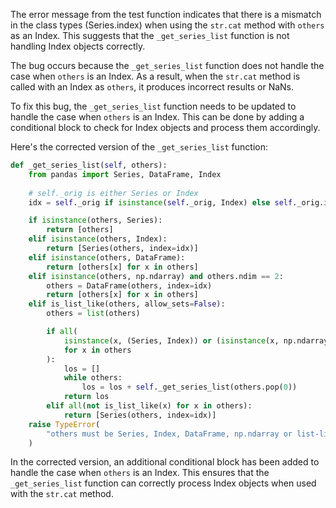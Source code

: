 The error message from the test function indicates that there is a mismatch in the class types (Series.index) when using the `str.cat` method with `others` as an Index. This suggests that the `_get_series_list` function is not handling Index objects correctly.

The bug occurs because the `_get_series_list` function does not handle the case when `others` is an Index. As a result, when the `str.cat` method is called with an Index as `others`, it produces incorrect results or NaNs.

To fix this bug, the `_get_series_list` function needs to be updated to handle the case when `others` is an Index. This can be done by adding a conditional block to check for Index objects and process them accordingly.

Here's the corrected version of the `_get_series_list` function:

```python
def _get_series_list(self, others):
    from pandas import Series, DataFrame, Index
    
    # self._orig is either Series or Index
    idx = self._orig if isinstance(self._orig, Index) else self._orig.index

    if isinstance(others, Series):
        return [others]
    elif isinstance(others, Index):
        return [Series(others, index=idx)]
    elif isinstance(others, DataFrame):
        return [others[x] for x in others]
    elif isinstance(others, np.ndarray) and others.ndim == 2:
        others = DataFrame(others, index=idx)
        return [others[x] for x in others]
    elif is_list_like(others, allow_sets=False):
        others = list(others)

        if all(
            isinstance(x, (Series, Index)) or (isinstance(x, np.ndarray) and x.ndim == 1)
            for x in others
        ):
            los = []
            while others:
                los = los + self._get_series_list(others.pop(0))
            return los
        elif all(not is_list_like(x) for x in others):
            return [Series(others, index=idx)]
    raise TypeError(
        "others must be Series, Index, DataFrame, np.ndarray or list-like"
    )
```

In the corrected version, an additional conditional block has been added to handle the case when `others` is an Index. This ensures that the `_get_series_list` function can correctly process Index objects when used with the `str.cat` method.